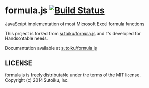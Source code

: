 formula.js [![Build Status](https://travis-ci.org/handsontable/formula.js.png?branch=master)](https://travis-ci.org/handsontable/formula.js)
==========

JavaScript implementation of most Microsoft Excel formula functions

This project is forked from [sutoiku/formula.js](https://github.com/sutoiku/formula.js) and it's developed for Handsontable needs.

Documentation available at [sutoiku/formula.js](https://github.com/sutoiku/formula.js)

LICENSE
-------

formula.js is freely distributable under the terms of the MIT license.
Copyright (c) 2014 Sutoiku, Inc.
